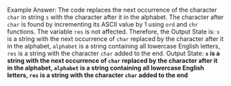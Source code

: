 Example Answer:
The code replaces the next occurrence of the character `char` in string `s` with the character after it in the alphabet. The character after `char` is found by incrementing its ASCII value by 1 using `ord` and `chr` functions. The variable `res` is not affected. Therefore, the Output State is: `s` is a string with the next occurrence of `char` replaced by the character after it in the alphabet, `alphabet` is a string containing all lowercase English letters, `res` is a string with the character `char` added to the end.
Output State: **`s` is a string with the next occurrence of `char` replaced by the character after it in the alphabet, `alphabet` is a string containing all lowercase English letters, `res` is a string with the character `char` added to the end**